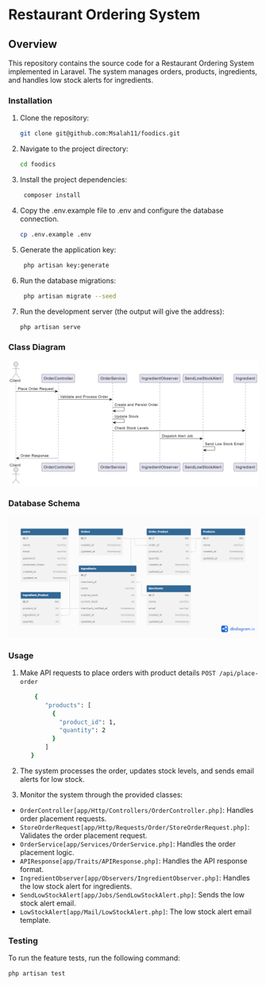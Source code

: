 # Restaurant Ordering System

## Overview

This repository contains the source code for a Restaurant Ordering System implemented in Laravel. The system manages orders, products, ingredients, and handles low stock alerts for ingredients.

### Installation

1. Clone the repository:

   ```bash
   git clone git@github.com:Msalah11/foodics.git
2. Navigate to the project directory:

   ```bash
   cd foodics
   ```
   
3. Install the project dependencies:

   ```bash
    composer install
    ```
   
4. Copy the .env.example file to .env and configure the database connection.

   ```bash
   cp .env.example .env
   ```
   
5. Generate the application key:

   ```bash
    php artisan key:generate
    ```

6. Run the database migrations:
    
   ```bash
    php artisan migrate --seed
    ```
   
7. Run the development server (the output will give the address):

   ```bash
   php artisan serve
   ```

### Class Diagram
![plot](/UML/sequence-diagram.png)

### Database Schema
![plot](/UML/database-schema.png)

### Usage
1. Make API requests to place orders with product details
`POST /api/place-order`
   ```bash
       {
          "products": [
            {
              "product_id": 1,
              "quantity": 2
            }
          ]
      }
   ```

2. The system processes the order, updates stock levels, and sends email alerts for low stock.
3. Monitor the system through the provided classes:
- `OrderController[app/Http/Controllers/OrderController.php]`: Handles order placement requests.
- `StoreOrderRequest[app/Http/Requests/Order/StoreOrderRequest.php]`: Validates the order placement request.
- `OrderService[app/Services/OrderService.php]`: Handles the order placement logic.
- `APIResponse[app/Traits/APIResponse.php]`: Handles the API response format.
- `IngredientObserver[app/Observers/IngredientObserver.php]`: Handles the low stock alert for ingredients.
- `SendLowStockAlert[app/Jobs/SendLowStockAlert.php]`: Sends the low stock alert email.
- `LowStockAlert[app/Mail/LowStockAlert.php]`: The low stock alert email template.

### Testing
To run the feature tests, run the following command:
   ```bash
   php artisan test
   ```
